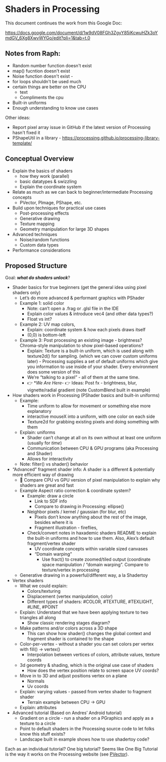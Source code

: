 # Shaders in Processing

This document continues the work from this Google Doc:

https://docs.google.com/document/d/1w9dV08FGh3ZgyY85iKcwuHZk3oYmdGV_6Xg8XwvWYGo/edit?pli=1&tab=t.0

## Notes from Raph:

- Random number function doesn't exist
- map() fucntion doesn't exist
- Noise function doesn't exist - 
- for loops shouldn't be used much
- certain things are better on the CPU
  - text
  - Compliments the cpu
- Built-in uniforms
- Enough understanding to know use cases


Other ideas:
- Report pixel array issue in GitHub if the latest version of Processing hasn't fixed it
- PShapeUtil in a library - https://processing.github.io/processing-library-template/

## Conceptual Overview

- Explain the basics of shaders 
  - how they work (parallel) 
  - basic datatypes & swizzling
  - Explain the coordinate system 
- Relate as much as we can back to beginner/intermediate Processing concepts
  - PVector, PImage, PShape, etc.
- Build upon techniques for practical use cases
  - Post-processing effects
  - Generative drawing
  - Texture mapping
  - Geometry manipulation for large 3D shapes
- Advanced techniques
  - Noise/random functions
  - Custom data types
- Performance considerations

## Proposed Structure

Goal: ***what do shaders unlock***?

- Shader basics for true beginners (get the general idea using pixel shaders only)  
  - Let’s do more advanced & performant graphics with PShader  
  - Example 1: solid color  
    - Note: can’t open a .frag or .glsl file in the IDE  
    - Explain color values & introduce vec4 (and other data types?)  
    - Float vs int?  
  - Example 2: UV map colors,   
    - Explain: coordinate system & how each pixels draws itself  
    - (0,0) is bottom-left  
  - Example 3: Post processing an existing image - brightness? Chroma-style manipulation to show pixel-based operations? 
    - Explain: Texture is a built-in uniform, which is used along with texture2d() for sampling. (which we can cover custom uniforms later) - Processing supplies a set of default uniforms which give you information to use inside of your shader. Every environment does some version of this  
    - We’re “talking to a pixel” - all of them at the same time. 
    - 👉 **We Are Here*- 👉 Ideas: Post fx - brightness, blur, vignette/radial gradient (note CustomBlend built in example)  
- How shaders work in Processing (PShader basics and built-in uniforms)  
  - Example:   
    - Time uniform to allow for movement or something else more explanatory  
    - interactive mouseX into a uniform, with one color on each side  
    - Texture2d for grabbing existing pixels and doing something with them  
  - Explain: uniforms  
    - Shader can’t change at all on its own without at least one uniform (usually for *time*)  
    - Communication between CPU & GPU programs (aka Processing and Shader)  
    - Allows for interactivity   
  - Note: filter() vs shader() behavior  
- “Advanced” fragment shader info: A shader is a different & potentially more efficient way of drawing  
  - 🔁 Compare CPU vs GPU version of pixel manipulation to explain why shaders are great and fast  
  - Example Aspect ratio correction & coordinate system?   
    - Example: draw a circle  
       - Link to SDF info  
       - Compare to drawing in Processing: ellipse()  
    - Neighbor pixels / kernel / gaussian (for blur, etc) 
       - Pixels don’t know anything about the rest of the image, besides where it is  
       - Fragment illustration - fireflies,
    - Check/convert notes in haxademic shaders README to explain the built-in uniforms and how to use them. Also, Alex’s default fragment/vertex shader  
       - UV coordinate concepts within variable sized canvases  
       - “Domain warping”  
          - Use fract() to create zoomed/tiled output (coordinate space manipulation / “domain warping”. Compare to texture/vertex in processing  
  - Generative drawing in a powerful/different way, a la Shadertoy  
- Vertex shaders  
  - What we could explain:   
    - Colors/texturing  
    - Displacement (vertex manipulation, color)  
    - Different types of shaders: \#COLOR, \#TEXTURE, \#TEXLIGHT, \#LINE, \#POINT  
  - Explain: Understand that we have been applying texture to two triangles all along  
    - Show classic rendering stages diagram?  
  - Make patterns and/or colors across a 3D shape  
    - This can show how shader() changes the global context and fragment shader is contained to the shape  
  - Color-per-vertex - without a shader you can set colors per vertex with fill() -\> vertex()  
    - Interpolation between vertices of colors, attribute values, texture coords  
  - 3d geometry & shading, which is the original use case of shaders  
    - How does the vertex position relate to screen space UV coords?  
  - Move in to 3D and adjust positions vertex on a plane  
    - Normals  
    - Uv coords  
  - Explain: varying values - passed from vertex shader to fragment shader  
    - Terrain example between CPU -\> GPU  
  - Explain: attributes  
- Advanced tutorial (Based on Andres’ Android tutorial)  
  - Gradient on a circle - run a shader on a PGraphics and apply as a texture to a circle  
  - Point to default shaders in the Processing source code to let folks know this stuff exists?  
  - Landscape built in example shows how to use shadertoy code?

Each as an individual tutorial? One big tutorial? Seems like One Big Tutorial is the way it works on the Processing website (see [PVector](https://processing.org/tutorials/pvector/)).

